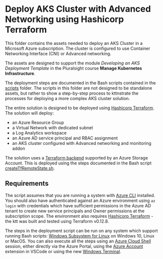 # Deploy AKS Cluster with Advanced Networking using Hashicorp Terraform

This folder contains the assets needed to deploy an AKS Cluster in a Microsoft Azure subscription. The cluster is configured to use Container Networking Interface (CNI) or Advanced networking.

The assets are designed to support the module <em>Developing an AKS Deployment Template</em> in the Pluralsight course <strong>Manage Kubernetes Infrastructure</strong>.

The deployment steps are documented in the Bash scripts contained in the [scripts](scripts) folder. The scripts in this folder are not designed to be standalone assets, but rather to show a step-by-step process to kttnstrate the processes for deploying a more complex AKS cluster solution.

The entire solution is designed to be deployed using [Hashicorp Terraform](https://www.terraform.io/). The solution will deploy:

- an Azure Resource Group
- a Virtual Network with dedicated subnet
- a Log Analytics workspace
- an Azure AD service principal and RBAC assignment
- an AKS cluster configured with Advanced networking and monitoring addon

The solution uses a [Terraform backend](https://www.terraform.io/docs/backends/types/azurerm.html) supported by an Azure Storage Account. This is deployed using the steps documented in the Bash script [createTfRemoteState.sh](scripts/createTfRemoteState.sh).

## Requirements

The script assumes that you are running a system with [Azure CLI](https://docs.microsoft.com/en-us/cli/azure/install-azure-cli) installed. You should also have authenticated against an Azure environment using `az login` with credentials which have sufficient permissions in the Azure AD tenant to create new service principals and Owner permissions at the subscription scope. The environment also requires [Hashicorp Terraform](https://www.terraform.io/) - the ktt was built and tested using Terraform v0.12.8.

The steps in the deployment script can be run on any system which support running Bash scripts: [Windows Subsystem for Linux](https://docs.microsoft.com/en-us/windows/wsl/install-win10) on Windows 10, Linux or MacOS. You can also execute all the steps using an [Azure Cloud Shell](https://azure.microsoft.com/en-au/features/cloud-shell/) session, either directly via the Azure Portal, using the [Azure Account](https://marketplace.visualstudio.com/items?itemName=ms-vscode.azure-account) extension in VSCode or using the new [Windows Terminal](https://github.com/microsoft/terminal).